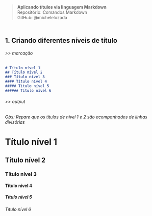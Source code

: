 > **Aplicando títulos via linguagem Markdown**      
> Repositório: Comandos Markdown  
> GitHub: @michelelozada
&nbsp;
     
&nbsp;     
**1. Criando diferentes níveis de título**  
---
###### >> marcação      
```markdown
# Título nível 1    
## Título nível 2    
### Título nível 3    
#### Título nível 4    
##### Título nível 5    
###### Título nível 6
```

###### >> output
*Obs: Repare que os títulos de nível 1 e 2 são acompanhados de linhas divisórias*
# Título nível 1    
## Título nível 2    
### Título nível 3    
#### Título nível 4    
##### Título nível 5    
###### Título nível 6